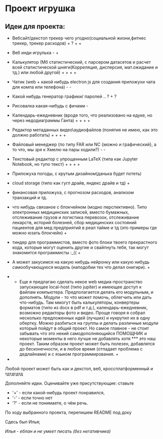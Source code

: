 # Проект игрушка

## Идеи для проекта:
* Вебсайт/декстоп трекер чего угодно(социальной жизни,фитнес трекер, трекер расходов) + ? + +
* Веб инди игрулька - +
* Калькулятор (Мб статистический, с парсером датасетов и расчет всей статистической шняги(Корреляция, дисперсия, мат.ожидание и тд.) или любой другой) + + + +
* Чатик (web + какой нибудь electron js для создания приложухи чата для компа или телефона) - -
* Какой нибудь генератор графики/ паролей .. ? + ? 
* Рисовалка какая-нибудь с фичами  - 
* Календарь-ежедневник (вроде того, что реализовано на едуке, но через недодиаграммы Ганта) + + + +
* Редактор метаданных видео\аудиофайлов (понятия не имею, как это должно работать) + + + +
* Файловый менеджер (по типу FAR или NC {можно и графический}, а то что, мы зря к Хмелю на пары ходили?) - -
* Текстовый редактор с упрощенным LaTeX (типа как Jupyter Notebook, но тупо текст) + + + +
* Приложуха погоды, с крутым дизайном(данька будет потеть)
* cloud storage (типо как гугл драйв, яндекс драйв и тд) +
* финансовая приложуха, с прогнозом расходов, анализом транзакций и тд.
* что нибудь связаное с блокчейном (модно перспективно). Типо электронных медицинских записей, вместо бумажных, отслеживание грузов и логистика перевозок, отслеживание лекарств, историй болезней, сбор медицинских состояний пациентов для мед предприятий в реал тайме и тд (это примеры где можно юзать блокчейн) +
* тиндер для программистов, вместо фото блоки твоего прекрастного кода, которые могут оценить другие и свайпнуть тебя, так могут знакомится программисты :_(( +
* А может закусимся на какую нибудь нейронку или какую нибудь самообучающуюся модель (наподобии тех что делал онигири).  +

* * Еще я предлагаю сделать некое web медиа-пространство запускающее local-host (типо jupiter) и имеющее доступ к файлам компьютера. Предполагается делать его модульным, и дополнять. Модули - то что может помочь, облегчить или дать что-нибудь. Там ммогут быть калькуляторы, конвертеры форматов (типо из docx в pdf и т.д.), календарь-ежедневник, возможно редакторы фото и видео. Проще говоря я собрал несколько предложенных идей (лучших) и нукрутил их в одну обертку. Можно разбиться на группы и делать различные модули который пойдут в общий проект. Но самое главное - не стоит забывать что это некий самодополняющийся ПОМОЩНИК и некоторые моменты в него лучше не добавлять хотя *** это наш проект. Таким образом проект может быть полезен, добавлятся до бесконечности, и в любое время (отпадает проблема с дедлайнами) и с языком программирования. +
* 
 Любой проект может быть как и декстоп, веб, кроссплатформенный и тдтдтдтд   

Дополняйте идеи. Оценивайте уже присутствующие: ставьте 
* '+' - если какой-нибудь проект понравился,
* '-' - если точно нет
* '?' - если не понимаете, о чём речь.


 По ходу выбранного проекта, перепишем README под доку


Сдесь был Илья;

_Илья - еблан и не умеет писать (без негативчика)_
